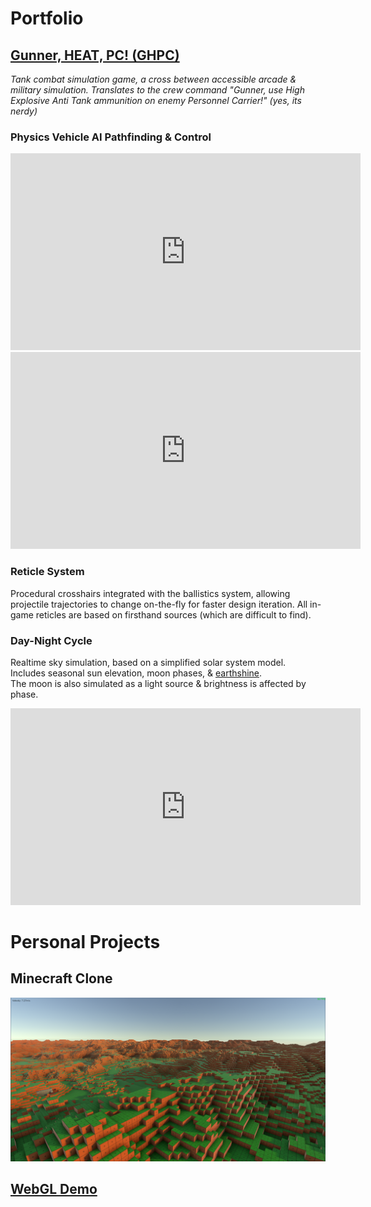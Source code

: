 # Portfolio

## [Gunner, HEAT, PC! (GHPC)](https://gunnerheatpc.com/ "https://gunnerheatpc.com/")
*Tank combat simulation game, a cross between accessible arcade & military simulation. Translates to the crew command  "Gunner, use High Explosive Anti Tank ammunition on enemy Personnel Carrier!" (yes, its nerdy)*
### Physics Vehicle AI Pathfinding & Control
<iframe width="560" height="315" src="https://www.youtube.com/embed/Yss-8LuLG_k?rel=0&modestbranding=1" frameborder="0" allow="accelerometer; autoplay; clipboard-write; encrypted-media; gyroscope; picture-in-picture" allowfullscreen></iframe>
<iframe width="560" height="315" src="https://www.youtube.com/embed/bV-npNsO1-w?rel=0&modestbranding=1" frameborder="0" allow="accelerometer; autoplay; clipboard-write; encrypted-media; gyroscope; picture-in-picture" allowfullscreen></iframe>

### Reticle System
Procedural crosshairs integrated with the ballistics system, allowing projectile trajectories to change on-the-fly for faster design iteration.
All in-game reticles are based on firsthand sources (which are difficult to find).

### Day-Night Cycle
Realtime sky simulation, based on a simplified solar system model.<br>Includes seasonal sun elevation, moon phases, & [earthshine](https://en.wikipedia.org/wiki/Planetshine#/media/File:New_Moon.jpg "real life earthshine (wikipedia)").<br>The moon is also simulated as a light source & brightness is affected by phase.
<iframe width="560" height="315" src="https://www.youtube.com/embed/kvQDc_CfAFo?rel=0&modestbranding=1" frameborder="0" allow="autoplay; accelerometer; clipboard-write; encrypted-media; gyroscope; picture-in-picture" allowfullscreen></iframe>

# Personal Projects
## Minecraft Clone
![Sunset](content/MC-sunset.png)
## [WebGL Demo](WebGL\index.html)
